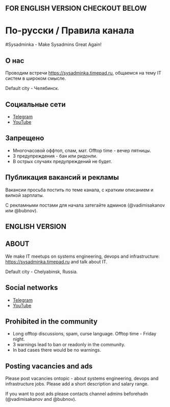 ## FOR ENGLISH VERSION CHECKOUT BELOW

# По-русски / Правила канала

#Sysadminka - Make Sysadmins Great Again!

## О нас

Проводим встречи https://sysadminka.timepad.ru, общаемся на тему IT систем в широком смысле.

Default city - Челябинск.

## Социальные сети

* [Telegram](https://t.me/sysadminka)
* [YouTube](https://www.youtube.com/channel/UCMblNgU0Gt-TXb9GdVeeinw)

## Запрещено 

* Многочасовой оффтоп, спам, мат. Offtop time - вечер пятницы.
* 3 предупреждения - бан или ридонли.
* В острых случаях предупреждений не будет.

## Публикация вакансий и рекламы

Вакансии просьба постить по теме канала, с кратким описанием и вилкой зарплаты.

С рекламными постами для начала затегайте админов (@vadimisakanov или @bubnov).

## ENGLISH VERSION

## ABOUT

We make IT meetups on systems engineering, devops and infrastructure: https://sysadminka.timepad.ru and talk about IT.

Default city - Chelyabinsk, Russia.

## Social networks

* [Telegram](https://t.me/sysadminka)
* [YouTube](https://www.youtube.com/channel/UCMblNgU0Gt-TXb9GdVeeinw)

## Prohibited in the community

* Long offtop discussions, spam, curse language. Offtop time - Friday night.
* 3 warnings lead to ban or readonly in the community.
* In bad cases there would be no warnings.

## Posting vacancies and ads

Please post vacancies ontopic - about systems engineering, devops and infrastructure jobs. Please add a short description and salary range.

If you want to post ads please contacts channel admins beforehadn (@vadimisakanov and @bubnov).
